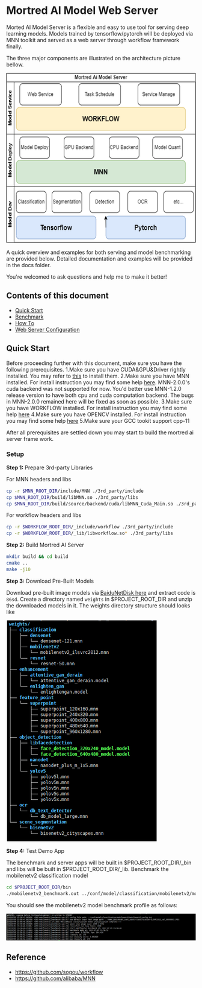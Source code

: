 # Mortred AI Model Web Server

Morted AI Model Server is a flexible and easy to use tool for serving deep learning models. Models trained by tensorflow/pytorch will be deployed via MNN toolkit and served as a web server through workflow framework finally.

The three major components are illustrated on the architecture picture bellow.

<p align="center">
  <img src='./resources/images/simple_architecture.png' alt='simple_architecture' height="450px" width="550px">
</p>

A quick overview and examples for both serving and model benchmarking are provided below. Detailed documentation and examples will be provided in the docs folder.

You're welcomed to ask questions and help me to make it better!

## Contents of this document

* [Quick Start](#quick-start)
* [Benchmark](#benchmark)
* [How To](#how-to)
* [Web Server Configuration](#web-server-configuration)

## Quick Start

Before proceeding further with this document, make sure you have the following prerequisites.
1.Make sure you have CUDA&GPU&Driver rightly installed. You may refer to [this](https://developer.nvidia.com/cuda-toolkit) to install them.
2.Make sure you have MNN installed. For install instruction you may find some help [here](https://www.yuque.com/mnn/en/build_linux). MNN-2.0.0's cuda backend was not supported for now. You'd better use MNN-1.2.0 release version to have both cpu and cuda computation backend. The bugs in MNN-2.0.0 remained here will be fixed as soon as possible.
3.Make sure you have WORKFLOW installed. For install instruction you may find some help [here](https://github.com/sogou/workflow)
4.Make sure you have OPENCV installed. For install instruction you may find some help [here](https://docs.opencv.org/4.x/d7/d9f/tutorial_linux_install.html)
5.Make sure your GCC tookit support cpp-11

After all prerequisites are settled down you may start to build the mortred ai server frame work.

### Setup

**Step 1:** Prepare 3rd-party Libraries

For MNN headers and libs

```bash
cp -r $MNN_ROOT_DIR/include/MNN ./3rd_party/include
cp $MNN_ROOT_DIR/build/libMNN.so ./3rd_party/libs
cp $MNN_ROOT_DIR/build/source/backend/cuda/libMNN_Cuda_Main.so ./3rd_party/libs
```

For workflow headers and libs

```bash
cp -r $WORKFLOW_ROOT_DIR/_include/workflow ./3rd_party/include
cp -r $WORKFLOW_ROOT_DIR/_lib/libworkflow.so* ./3rd_party/libs
```

**Step 2:** Build Mortred AI Server

```bash
mkdir build && cd build
cmake ..
make -j10
```

**Step 3:** Download Pre-Built Models

Download pre-built image models via [BaiduNetDisk here](https://pan.baidu.com/s/1sLLSE1CWksKNxmRIGaQn_A) and extract code is `86sd`. Create a directory named `weights` in $PROJECT_ROOT_DIR and unzip the downloaded models in it. The weights directory  structure should looks like

<p align="left">
  <img src='./resources/images/weights_folder_structure.png' alt='weights_folder_architecture'>
</p>

**Step 4:** Test Demo App

The benchmark and server apps will be built in \$PROJECT_ROOT_DIR/_bin and libs will be built in \$PROJECT_ROOT_DIR/_lib.
Benchmark the mobilenetv2 classification model

```bash
cd $PROJECT_ROOT_DIR/bin
./mobilenetv2_benchmark.out ../conf/model/classification/mobilenetv2/mobilenetv2_config.ini
```

You should see the mobilenetv2 model benchmark profile as follows:

<p align="left">
  <img src='./resources/images/mobilenetv2_demo_benchmark.png' alt='mobilenetv2_demo_benchmark'>
</p>

## Reference

* <https://github.com/sogou/workflow>
* <https://github.com/alibaba/MNN>
